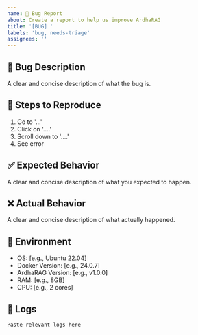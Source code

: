 ```yaml
---
name: 🐛 Bug Report
about: Create a report to help us improve ArdhaRAG
title: '[BUG] '
labels: 'bug, needs-triage'
assignees: ''
---
```


## 🐛 Bug Description
A clear and concise description of what the bug is.

## 🔄 Steps to Reproduce
1. Go to '...'
2. Click on '....'
3. Scroll down to '....'
4. See error

## ✅ Expected Behavior
A clear and concise description of what you expected to happen.

## ❌ Actual Behavior
A clear and concise description of what actually happened.

## 🔧 Environment
- OS: [e.g., Ubuntu 22.04]
- Docker Version: [e.g., 24.0.7]
- ArdhaRAG Version: [e.g., v1.0.0]
- RAM: [e.g., 8GB]
- CPU: [e.g., 2 cores]

## 📝 Logs
```
Paste relevant logs here
```
